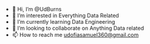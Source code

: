 - 👋 Hi, I’m @UdBurns
- 👀 I’m interested in Everything Data Related
- 🌱 I’m currently learning Data Engineering
- 💞️ I’m looking to collaborate on Anything Data related
- 📫 How to reach me udofiasamuel360@gmail.com

<!---
UdBurns/UdBurns is a ✨ special ✨ repository because its `README.md` (this file) appears on your GitHub profile.
You can click the Preview link to take a look at your changes.
--->
